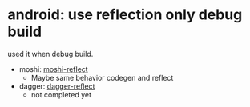 # android: use reflection only debug build

used it when debug build.

- moshi: [moshi-reflect](https://github.com/square/moshi#reflection)
    - Maybe same behavior codegen and reflect
- dagger: [dagger-reflect](https://github.com/JakeWharton/SdkSearch/tree/master/dagger-reflect)
    - not completed yet
